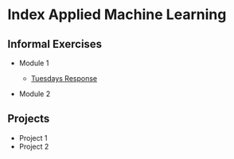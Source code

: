 # Index Applied Machine Learning 

## Informal Exercises
- Module 1
    - [Tuesdays Response](tues1.md)

-  Module 2

## Projects

- Project 1 
- Project 2